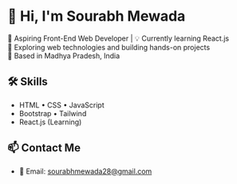 # 👋 Hi, I'm Sourabh Mewada

🎯 Aspiring Front-End Web Developer | 💡 Currently learning React.js  
🌱 Exploring web technologies and building hands-on projects  
📍 Based in Madhya Pradesh, India

## 🛠️ Skills
- HTML • CSS • JavaScript
- Bootstrap • Tailwind
- React.js (Learning)

## 📫 Contact Me
- 📧 Email: sourabhmewada28@gmail.com
